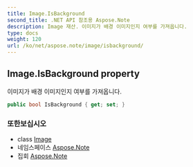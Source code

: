```yaml
---
title: Image.IsBackground
second_title: .NET API 참조용 Aspose.Note
description: Image 재산. 이미지가 배경 이미지인지 여부를 가져옵니다.
type: docs
weight: 120
url: /ko/net/aspose.note/image/isbackground/
---
```

## Image.IsBackground property

이미지가 배경 이미지인지 여부를 가져옵니다.

```csharp
public bool IsBackground { get; set; }
```

### 또한보십시오

* class [Image](../)
* 네임스페이스 [Aspose.Note](../../image/)
* 집회 [Aspose.Note](../../../)



